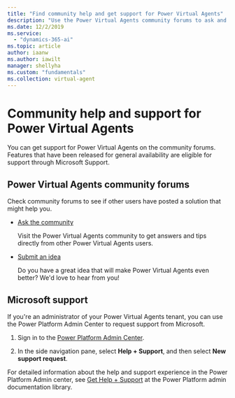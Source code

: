 ```yaml
---
title: "Find community help and get support for Power Virtual Agents"
description: "Use the Power Virtual Agents community forums to ask and get help and trips and ideas, or get support directly from Microsoft."
ms.date: 12/2/2019
ms.service:
  - "dynamics-365-ai"
ms.topic: article
author: iaanw
ms.author: iawilt
manager: shellyha
ms.custom: "fundamentals"
ms.collection: virtual-agent
---
```


# Community help and support for Power Virtual Agents

You can get support for Power Virtual Agents on the community forums. Features that have been released for general availability are eligible for support through Microsoft Support.

## Power Virtual Agents community forums

Check community forums to see if other users have posted a solution that might help you.

- [Ask the community](https://go.microsoft.com/fwlink/?linkid=2058639)
    
    Visit the Power Virtual Agents community to get answers and tips directly from other Power Virtual Agents users.

- [Submit an idea](https://go.microsoft.com/fwlink/?linkid=2064961)
    
    Do you have a great idea that will make Power Virtual Agents even better? We'd love to hear from you!

## Microsoft support

If you're an administrator of your Power Virtual Agents tenant, you can use the Power Platform Admin Center to request support from Microsoft.

1. Sign in to the [Power Platform Admin Center](https://admin.powerplatform.microsoft.com/).

2. In the side navigation pane, select **Help + Support**, and then select **New support request**.

For detailed information about the help and support experience in the Power Platform Admin center, see [Get Help + Support](/power-platform/admin/get-help-support) at the Power Platform admin documentation library.

